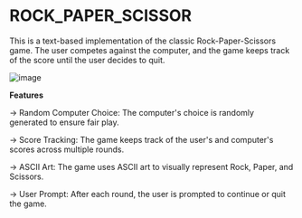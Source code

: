 # ROCK_PAPER_SCISSOR
This is a text-based implementation of the classic Rock-Paper-Scissors game. The user competes against the computer, and the game keeps track of the score until the user decides to quit.

![image](https://github.com/user-attachments/assets/c3d39cb5-a31b-48d0-bfb4-008cfcf1680e)


**Features**

-> Random Computer Choice: The computer's choice is randomly generated to ensure fair play.

-> Score Tracking: The game keeps track of the user's and computer's scores across multiple rounds.

-> ASCII Art: The game uses ASCII art to visually represent Rock, Paper, and Scissors.

-> User Prompt: After each round, the user is prompted to continue or quit the game.
